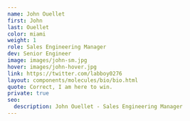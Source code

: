 ```yaml
---
name: John Ouellet
first: John
last: Ouellet
color: miami
weight: 1
role: Sales Engineering Manager
dev: Senior Engineer
image: images/john-sm.jpg
hover: images/john-hover.jpg
link: https://twitter.com/labboy0276
layout: components/molecules/bio/bio.html
quote: Correct, I am here to win.
private: true
seo:
  description: John Ouellet - Sales Engineering Manager
---
```

